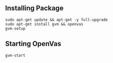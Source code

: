 ## Installing Package
```shell
sudo apt-get update && apt-get -y full-upgrade
sudo apt-get install gvm && openvas
gvm-setup
```
## Starting OpenVas
```shell
gvm-start
```

